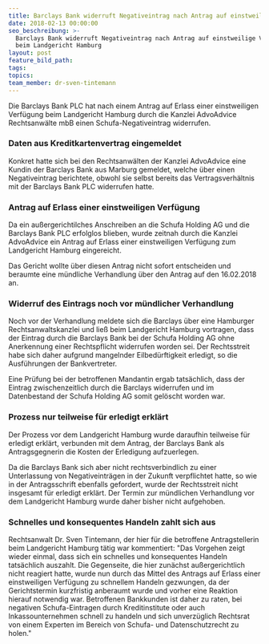 ```yaml
---
title: Barclays Bank widerruft Negativeintrag nach Antrag auf einstweilige Verfügung
date: 2018-02-13 00:00:00
seo_beschreibung: >-
  Barclays Bank widerruft Negativeintrag nach Antrag auf einstweilige Verfügung
  beim Landgericht Hamburg
layout: post
feature_bild_path:
tags:
topics:
team_member: dr-sven-tintemann
---
```



Die Barclays Bank PLC hat nach einem Antrag auf Erlass einer einstweiligen Verf&uuml;gung beim Landgericht Hamburg durch die Kanzlei AdvoAdvice Rechtsanw&auml;lte mbB einen Schufa-Negativeintrag widerrufen.

### Daten aus Kreditkartenvertrag eingemeldet

Konkret hatte sich bei den Rechtsanw&auml;lten der Kanzlei AdvoAdvice eine Kundin der Barclays Bank aus Marburg gemeldet, welche &uuml;ber einen Negativeintrag berichtete, obwohl sie selbst bereits das Vertragsverh&auml;ltnis mit der Barclays Bank PLC widerrufen hatte.

### Antrag auf Erlass einer einstweiligen Verf&uuml;gung

Da ein au&szlig;ergerichtilches Anschreiben an die Schufa Holding AG und die Barclays Bank PLC erfolglos blieben, wurde zeitnah durch die Kanzlei AdvoAdvice ein Antrag auf Erlass einer einstweiligen Verf&uuml;gung zum Landgericht Hamburg eingereicht.&nbsp;

Das Gericht wollte &uuml;ber diesen Antrag nicht sofort entscheiden und beraumte eine m&uuml;ndliche Verhandlung &uuml;ber den Antrag auf den 16.02.2018 an.

### Widerruf des Eintrags noch vor m&uuml;ndlicher Verhandlung

Noch vor der Verhandlung meldete sich die Barclays &uuml;ber eine Hamburger Rechtsanwaltskanzlei und lie&szlig; beim Landgericht Hamburg vortragen, dass der Eintrag durch die Barclays Bank bei der Schufa Holding AG ohne Anerkennung einer Rechtspflicht widerrufen worden sei. Der Rechtsstreit habe sich daher aufgrund mangelnder Eilbed&uuml;rftigkeit erledigt, so die Ausf&uuml;hrungen der Bankvertreter.

Eine Pr&uuml;fung bei der betroffenen Mandantin ergab tats&auml;chlich, dass der Eintrag zwischenzeitlich durch die Barclays widerrufen und im Datenbestand der Schufa Holding AG somit gel&ouml;scht worden war.

### Prozess nur teilweise f&uuml;r erledigt erkl&auml;rt

Der Prozess vor dem Landgericht Hamburg wurde daraufhin teilweise f&uuml;r erledigt erkl&auml;rt, verbunden mit dem Antrag, der Barclays Bank als Antragsgegnerin die Kosten der Erledigung aufzuerlegen.

Da die Barclays Bank sich aber nicht rechtsverbindlich zu einer Unterlassung von Negativeintr&auml;gen in der Zukunft verpflichtet hatte, so wie in der Antragsschrift ebenfalls gefordert, wurde der Rechtsstreit nicht insgesamt f&uuml;r erledigt erkl&auml;rt. Der Termin zur m&uuml;ndlichen Verhandlung vor dem Landgericht Hamburg wurde daher bisher nicht aufgehoben.

### Schnelles und konsequentes Handeln zahlt sich aus

Rechtsanwalt Dr. Sven Tintemann, der hier f&uuml;r die betroffene Antragstellerin beim Landgericht Hamburg t&auml;tig war kommentiert: "Das Vorgehen zeigt wieder einmal, dass sich ein schnelles und konsequentes Handeln tats&auml;chlich auszahlt. Die Gegenseite, die hier zun&auml;chst au&szlig;ergerichtlich nicht reagiert hatte, wurde nun durch das Mittel des Antrags auf Erlass einer einstweiligen Verf&uuml;gung zu schnellem Handeln gezwungen, da der Gerichtstermin kurzfristig anberaumt wurde und vorher eine Reaktion hierauf notwendig war. Betroffenen Bankkunden ist daher zu raten, bei negativen Schufa-Eintragen durch Kreditinstitute oder auch Inkassounternehmen schnell zu handeln und sich unverz&uuml;glich Rechtsrat von einem Experten im Bereich von Schufa- und Datenschutzrecht zu holen."

&nbsp;

&nbsp;